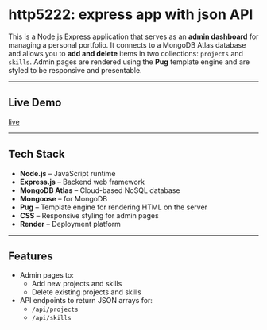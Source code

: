# http5222: express app with json API
This is a Node.js Express application that serves as an **admin dashboard** for managing a personal portfolio. It connects to a MongoDB Atlas database and allows you to **add and delete** items in two collections: `projects` and `skills`. Admin pages are rendered using the **Pug** template engine and are styled to be responsive and presentable.

---
## Live Demo
[live](https://assignment-1-f3cg.onrender.com)

---
## Tech Stack

- **Node.js** – JavaScript runtime
- **Express.js** – Backend web framework
- **MongoDB Atlas** – Cloud-based NoSQL database
- **Mongoose** – for MongoDB
- **Pug** – Template engine for rendering HTML on the server
- **CSS** – Responsive styling for admin pages
- **Render** – Deployment platform

---
## Features

- Admin pages to:
  - Add new projects and skills
  - Delete existing projects and skills
- API endpoints to return JSON arrays for:
  - `/api/projects`
  - `/api/skills`

